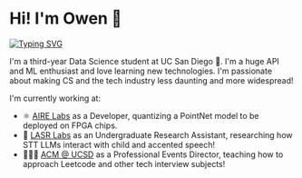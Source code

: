 # Hi! I'm Owen 👋

<!-- https://github.com/DenverCoder1/readme-typing-svg -->
[![Typing SVG](https://readme-typing-svg.herokuapp.com/?lines=Student;Fullstack+Engineer;Programmer;Software+Engineer;Leader;Data+Scientist;Weight+Lifter)](https://git.io/typing-svg)


I'm a third-year Data Science student at UC San Diego 🔱. I'm a huge API and ML enthusiast and love learning new technologies. I'm passionate about making CS and the tech industry less daunting and more widespread!

 I'm currently working at:
  <!-- - Nowhere! Would love to work on new projects :) -->
  - ⚛️ [AIRE Labs](https://aobol.github.io/AoboLi/) as a Developer, quantizing a PointNet model to be deployed on FPGA chips.
  - 🔬 [LASR Labs](https://quote.ucsd.edu/lasr/lab-members/) as an Undergraduate Research Assistant, researching how STT LLMs interact with child and accented speech!
  - 🧑🏻‍🏫 [ACM @ UCSD](https://acmucsd.com/) as a Professional Events Director, teaching how to approach Leetcode and other tech interview subjects!
 

<!--
**owenkyang/owenkyang** is a ✨ _special_ ✨ repository because its `README.md` (this file) appears on your GitHub profile.

Here are some ideas to get you started:

- 🔭 I’m currently working on ...
- 🌱 I’m currently learning ...
- 👯 I’m looking to collaborate on ...
- 🤔 I’m looking for help with ...
- 💬 Ask me about ...
- 📫 How to reach me: ...
- 😄 Pronouns: ...
- ⚡ Fun fact: ...
-->

